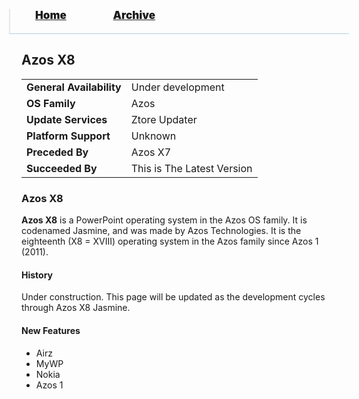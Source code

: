 <blockquote style="background: #0000;border-bottom: 1px solid #B2D2E1;height: 30px;margin: 0 -20px 20px;padding: 0px 20px 9px 40px;">
  <p style=""><a href="https://pptos-org.github.io/pptos/" style="font-size: 17px;font-weight: 900;font-style: normal;text-shadow: rgba(255,255,255,0.9) 0 1px 0;">Home</a>&nbsp;&nbsp;&nbsp;&nbsp;&nbsp;&nbsp;&nbsp;&nbsp;&nbsp;&nbsp;&nbsp;&nbsp;&nbsp;&nbsp;&nbsp;&nbsp;&nbsp;&nbsp;
    <a href="https://pptos-org.github.io/pptos/archive/" style="font-size: 17px;font-weight: 900;font-style: normal;text-shadow: rgba(255,255,255,0.9) 0 1px 0;">Archive</a>
  </p>
</blockquote>

## Azos X8

|                           |                               |
| ------------------------- | ----------------------------- |
| **General Availability**  | Under development             |
| **OS Family**             | Azos                          |
| **Update Services**       | Ztore Updater                 |
| **Platform Support**      | Unknown                       |
| **Preceded By**           | Azos X7                       |
| **Succeeded By**          | This is The Latest Version    |

### Azos X8 

**Azos X8** is a PowerPoint operating system in the Azos OS family. It is codenamed Jasmine, and was made by Azos Technologies. It is the eighteenth (X8 = XVIII) operating system in the Azos family since Azos 1 (2011). 

#### History

Under construction. This page will be updated as the development cycles through Azos X8 Jasmine. 

#### New Features

- Airz
- MyWP
- Nokia
- Azos 1

<body style="background-image: url(https://raw.githubusercontent.com/hexa-one/pptos-wiki/gh-pages/assets/background/background.png);background-repeat: no-repeat;background-attachment: fixed;background-size: cover;">